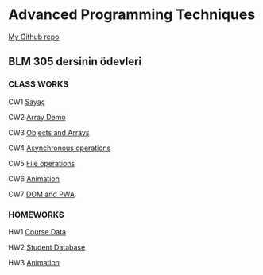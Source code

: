 # Advanced Programming Techniques

[My Github repo](https://enesbehlul.github.io/Advanced_Programming)

## BLM 305 dersinin ödevleri 

### CLASS WORKS

CW1 [Sayaç](https://enesbehlul.github.io/Advanced_Programming/damga_sayaci.html)

CW2 [Array Demo](https://enesbehlul.github.io/Advanced_Programming/Array_Demo.html)

CW3 [Objects and Arrays](https://enesbehlul.github.io/Advanced_Programming/inspector.html)

CW4 [Asynchronous operations](https://enesbehlul.github.io/Advanced_Programming/CW4/index.html)

CW5 [File operations](https://enesbehlul.github.io/Advanced_Programming//Fetch%20remote.html)

CW6 [Animation](https://enesbehlul.github.io/Advanced_Programming//timing.html)

CW7 [DOM and PWA](https://enesbehlul.github.io/Advanced_Programming/CW7/table.html)

### HOMEWORKS

HW1 [Course Data](https://enesbehlul.github.io/Advanced_Programming/Course_data.html)

HW2 [Student Database](https://enesbehlul.github.io/Advanced_Programming/2ndHomeWork/Students.html)

HW3 [Animation](https://enesbehlul.github.io/Advanced_Programming/HW3/show.html)